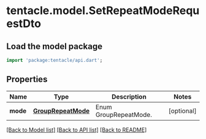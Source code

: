# tentacle.model.SetRepeatModeRequestDto

## Load the model package
```dart
import 'package:tentacle/api.dart';
```

## Properties
Name | Type | Description | Notes
------------ | ------------- | ------------- | -------------
**mode** | [**GroupRepeatMode**](GroupRepeatMode.md) | Enum GroupRepeatMode. | [optional] 

[[Back to Model list]](../README.md#documentation-for-models) [[Back to API list]](../README.md#documentation-for-api-endpoints) [[Back to README]](../README.md)


